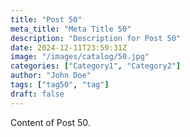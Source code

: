 ```yaml
---
title: "Post 50"
meta_title: "Meta Title 50"
description: "Description for Post 50"
date: 2024-12-11T23:59:31Z
image: "/images/catalog/50.jpg"
categories: ["Category1", "Category2"]
author: "John Doe"
tags: ["tag50", "tag"]
draft: false
---
```


Content of Post 50.
